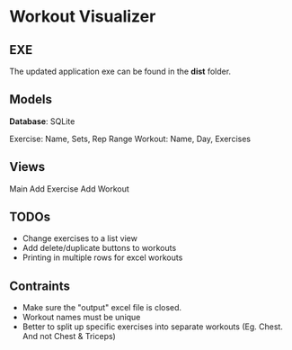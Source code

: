 # Workout Visualizer

## EXE 

The updated application exe can be found in the __dist__ folder.

## Models

__Database__: SQLite 

Exercise: Name, Sets, Rep Range
Workout: Name, Day, Exercises<List>

## Views

Main
Add Exercise
Add Workout

## TODOs

- Change exercises to a list view
- Add delete/duplicate buttons to workouts 
- Printing in multiple rows for excel workouts


## Contraints

- Make sure the "output" excel file is closed.
- Workout names must be unique
- Better to split up specific exercises into separate workouts (Eg. Chest. And not Chest & Triceps)